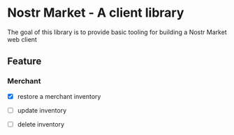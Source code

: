# Nostr Market - A client library

The goal of this library is to provide basic tooling for building a Nostr Market web client

## Feature

### Merchant

- [x] restore a merchant inventory
- [ ] update inventory
- [ ] delete inventory

